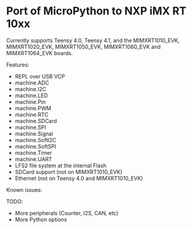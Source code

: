 Port of MicroPython to NXP iMX RT 10xx
======================================

Currently supports Teensy 4.0, Teensy 4.1, and the
MIMXRT1010_EVK, MIMXRT1020_EVK, MIMXRT1050_EVK, MIMXRT1060_EVK and
MIMXRT1064_EVK boards.

Features:

- REPL over USB VCP
- machine.ADC
- machine.I2C
- machine.LED
- machine.Pin
- machine.PWM
- machine.RTC
- machine.SDCard
- machine.SPI
- machine.Signal
- machine.SoftI2C
- machine.SoftSPI
- machine.Timer
- machine.UART
- LFS2 file system at the internal Flash
- SDCard support (not on MIMXRT1010_EVK)
- Ethernet (not on Teensy 4.0 and MIMXRT1010_EVK)

Known issues:

TODO:

- More peripherals (Counter, I2S, CAN, etc)
- More Python options
